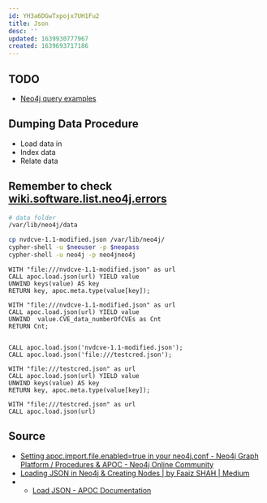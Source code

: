```yaml
---
id: YH3a6DGwTxpojx7UH1Fu2
title: Json
desc: ''
updated: 1639930777967
created: 1639693717186
---
```


## TODO

* [Neo4j query examples](https://gist.github.com/wjgilmore/8ba5f31ef1435dc04c52)

## Dumping Data Procedure

* Load data in
* Index data
* Relate data

## Remember to check [wiki.software.list.neo4j.errors](dentropydaemon-wiki/Wiki/Software/list/neo4j/errors) 

``` bash
# data folder
/var/lib/neo4j/data
```

``` bash
cp nvdcve-1.1-modified.json /var/lib/neo4j/
cypher-shell -u $neouser -p $neopass
cypher-shell -u neo4j -p neo4jneo4j
```

``` cypher
WITH "file:///nvdcve-1.1-modified.json" as url 
CALL apoc.load.json(url) YIELD value 
UNWIND keys(value) AS key
RETURN key, apoc.meta.type(value[key]);

WITH "file:///nvdcve-1.1-modified.json" as url 
CALL apoc.load.json(url) YIELD value 
UNWIND  value.CVE_data_numberOfCVEs as Cnt
RETURN Cnt;


CALL apoc.load.json('nvdcve-1.1-modified.json');
CALL apoc.load.json('file:///testcred.json');

WITH "file:///testcred.json" as url 
CALL apoc.load.json(url) YIELD value 
UNWIND keys(value) AS key
RETURN key, apoc.meta.type(value[key]);

WITH "file:///testcred.json" as url 
CALL apoc.load.json(url)
```

## Source

* [Setting apoc.import.file.enabled=true in your neo4j.conf - Neo4j Graph Platform / Procedures & APOC - Neo4j Online Community](https://community.neo4j.com/t/setting-apoc-import-file-enabled-true-in-your-neo4j-conf/4293/4)
* [Loading JSON in Neo4j & Creating Nodes | by Faaiz SHAH | Medium](https://medium.com/@faaizhussain/loading-json-in-neo4j-1e3e396fd219)
* * [Load JSON - APOC Documentation](https://neo4j.com/labs/apoc/4.1/import/load-json/)